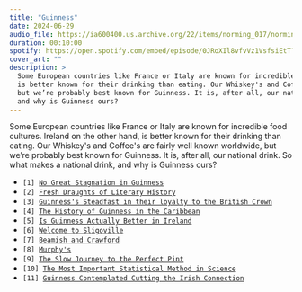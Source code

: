 ```yaml
---
title: "Guinness"
date: 2024-06-29
audio_file: https://ia600400.us.archive.org/22/items/norming_017/norming_017.mp3
duration: 00:10:00
spotify: https://open.spotify.com/embed/episode/0JRoXIl8vfvVz1VsfsiEtT?utm_source=generator&theme=0
cover_art: ""
description: >
  Some European countries like France or Italy are known for incredible food cultures. Ireland on the other hand,
  is better known for their drinking than eating. Our Whiskey's and Coffee's are fairly well known worldwide,
  but we’re probably best known for Guinness. It is, after all, our national drink. So what makes a national drink,
  and why is Guinness ours?
---
```


Some European countries like France or Italy are known for incredible food cultures. Ireland on the other hand,
is better known for their drinking than eating. Our Whiskey's and Coffee's are fairly well known worldwide,
but we’re probably best known for Guinness. It is, after all, our national drink. So what makes a national drink,
and why is Guinness ours?

<ul class="references">
  <li><code>[1] <a href="https://www.thefitzwilliam.com/p/no-great-stagnation-in-guinness">No Great Stagnation in Guinness</a></code></li>
  <li><code>[2] <a href="https://www.irishtimes.com/culture/fresh-draughts-of-literary-history-1.746464">Fresh Draughts of Literary History</a></code></li>
  <li><code>[3] <a href="https://www.anphoblacht.com/contents/23408">Guinness's Steadfast in their loyalty to the British Crown</a></code></li>
  <li><code>[4] <a href="https://tastetrinbago.com/the-history-of-guinness-in-the-caribbean/">The History of Guinness in the Caribbean</a></code></li>
  <li><code>[5] <a href="https://www.reddit.com/r/beer/comments/z33c2a/is_guinness_actually_better_in_ireland/">Is Guinness Actually Better in Ireland</a></code></li>
  <li><code>[6] <a href="https://www.irishtimes.com/culture/books/welcome-to-sligoville-the-story-of-the-irish-in-jamaica-1.3225038">Welcome to Sligoville</a></code></li>
  <li><code>[7] <a href="https://en.wikipedia.org/wiki/Beamish_and_Crawford">Beamish and Crawford</a></code></li>
  <li><code>[8] <a href="https://en.wikipedia.org/wiki/Murphy%27s_Brewery">Murphy's</a></code></li>
  <li><code>[9] <a href="https://archive.waterwaysireland.org/stories-and-exhibitions/story/5/guinness">The Slow Journey to the Perfect Pint</a></code></li>
  <li><code>[10] <a href="https://www.scientificamerican.com/article/how-the-guinness-brewery-invented-the-most-important-statistical-method-in/">The Most Important Statistical Method in Science</a></code></li>
  <li><code>[11] <a href="https://www.thejournal.ie/guinness-ireland-brand-721369-Dec2012/">Guinness Contemplated Cutting the Irish Connection</a></code></li>
</ul>
